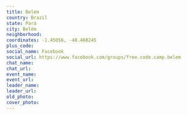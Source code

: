 ```yaml
---
title: Belém
country: Brazil
state: Pará
city: Belém
neighborhood: 
coordinates: -1.45056, -48.468245
plus_code:
social_name: Facebook
social_url: https://www.facebook.com/groups/free.code.camp.belem
chat_name:
chat_url:
event_name:
event_url:
leader_name:
leader_url:
old_photo: 
cover_photo:
---
```

